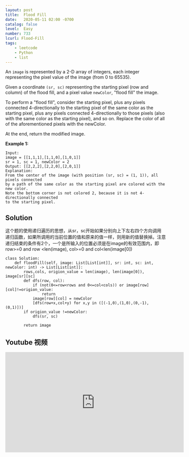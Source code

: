 ```yaml
---
layout: post
title:  Flood Fill
date:   2020-05-11 02:00 -0700
catalog: false
level:  Easy
number: 733
lcurl: Flood-Fill
tags:
    - leetcode
    - Python
    - list
---
```

An `image` is represented by a 2-D array of integers, each integer representing the pixel value of the image (from 0 to 65535).

Given a coordinate `(sr, sc)` representing the starting pixel (row and column) of the flood fill, and a pixel value `newColor`, "flood fill" the image.

To perform a "flood fill", consider the starting pixel, plus any pixels connected 4-directionally to the starting pixel of the same color as the starting pixel, plus any pixels connected 4-directionally to those pixels (also with the same color as the starting pixel), and so on. Replace the color of all of the aforementioned pixels with the newColor.

At the end, return the modified image.

**Example 1:**

```
Input: 
image = [[1,1,1],[1,1,0],[1,0,1]]
sr = 1, sc = 1, newColor = 2
Output: [[2,2,2],[2,2,0],[2,0,1]]
Explanation: 
From the center of the image (with position (sr, sc) = (1, 1)), all pixels connected 
by a path of the same color as the starting pixel are colored with the new color.
Note the bottom corner is not colored 2, because it is not 4-directionally connected
to the starting pixel.
```

## Solution

这个题的使用递归遍历的思想，从sr，sc开始如果分别向上下左右四个方向调用递归函数，如果所调用的当前位置的值和原来的值一样，则用新的值替换掉。注意递归结束的条件有2个，一个是所输入的位置必须是在image的有效范围内，即row>=0 and row <len(image), col>=0 and col<len(image[0])

```
class Solution:
    def floodFill(self, image: List[List[int]], sr: int, sc: int, newColor: int) -> List[List[int]]:
        rows,cols, origion_value = len(image), len(image[0]), image[sr][sc]
        def dfs(row, col):
            if (not(0<=row<rows and 0<=col<cols)) or image[row][col]!=origion_value:
                return
            image[row][col] = newColor
            [dfs(row+x,col+y) for x,y in ([(-1,0),(1,0),(0,-1),(0,1)])]
        if origion_value !=newColor:
            dfs(sr, sc)
        
        return image

```

## Youtube 视频

<iframe width="560" height="315" src="https://www.youtube.com/embed/muVS7mUeq6g" frameborder="0" allow="accelerometer; autoplay; encrypted-media; gyroscope; picture-in-picture" allowfullscreen></iframe>

